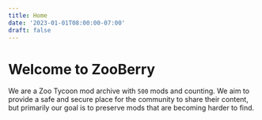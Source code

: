 ```yaml
---
title: Home
date: '2023-01-01T08:00:00-07:00'
draft: false
---
```


# Welcome to ZooBerry

We are a Zoo Tycoon mod archive with `500` mods and counting. We aim to provide a safe and secure place for the community to share their content, but primarily our goal is to preserve mods that are becoming harder to find.

